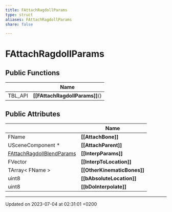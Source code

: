 ```yaml
---
title: FAttachRagdollParams
type: struct
aliases: FAttachRagdollParams
share: false

---
```


# FAttachRagdollParams





## Public Functions

|                | Name           |
| -------------- | -------------- |
| TBL_API | **[[FAttachRagdollParams]]**() |

## Public Attributes

|                | Name           |
| -------------- | -------------- |
| FName | **[[AttachBone]]**  |
| USceneComponent * | **[[AttachParent]]**  |
| [FAttachRagdollBlendParams](/docs/SDK/Source/Classes/structFAttachRagdollBlendParams.md) | **[[InterpParams]]**  |
| FVector | **[[InterpToLocation]]**  |
| TArray< FName > | **[[OtherKinematicBones]]**  |
| uint8 | **[[bAbsoluteLocation]]**  |
| uint8 | **[[bDoInterpolate]]**  |

-------------------------------

Updated on 2023-07-04 at 02:31:01 +0200